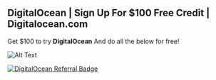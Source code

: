 ## DigitalOcean | Sign Up For $100 Free Credit | Digitalocean.com ##
Get $100 to try **DigitalOcean** And do all the below for free!

![Alt Text](https://placehold.it/200x50 "Image Title")


<a href="https://www.digitalocean.com/?refcode=dc81c2a75edd&utm_campaign=Referral_Invite&utm_medium=Referral_Program&utm_source=badge"><img src="https://web-platforms.sfo2.digitaloceanspaces.com/WWW/Badge%202.svg" alt="DigitalOcean Referral Badge" /></a>
